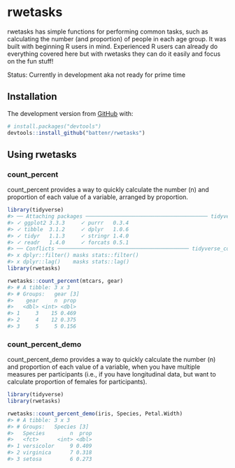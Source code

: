 
<!-- README.md is generated from README.Rmd. Please edit that file -->

# rwetasks

<!-- badges: start -->

<!-- badges: end -->

rwetasks has simple functions for performing common tasks, such as
calculating the number (and proportion) of people in each age group. It
was built with beginning R users in mind. Experienced R users can
already do everything covered here but with rwetasks they can do it
easily and focus on the fun stuff\!

Status: Currently in development aka not ready for prime time

## Installation

The development version from [GitHub](https://github.com/) with:

``` r
# install.packages("devtools")
devtools::install_github("battenr/rwetasks")
```

## Using rwetasks

### count\_percent

count\_percent provides a way to quickly calculate the number (n) and
proportion of each value of a variable, arranged by proportion.

``` r
library(tidyverse)
#> ── Attaching packages ─────────────────────────────────────── tidyverse 1.3.0 ──
#> ✓ ggplot2 3.3.3     ✓ purrr   0.3.4
#> ✓ tibble  3.1.2     ✓ dplyr   1.0.6
#> ✓ tidyr   1.1.3     ✓ stringr 1.4.0
#> ✓ readr   1.4.0     ✓ forcats 0.5.1
#> ── Conflicts ────────────────────────────────────────── tidyverse_conflicts() ──
#> x dplyr::filter() masks stats::filter()
#> x dplyr::lag()    masks stats::lag()
library(rwetasks)

rwetasks::count_percent(mtcars, gear)
#> # A tibble: 3 x 3
#> # Groups:   gear [3]
#>    gear     n  prop
#>   <dbl> <int> <dbl>
#> 1     3    15 0.469
#> 2     4    12 0.375
#> 3     5     5 0.156
```

### count\_percent\_demo

count\_percent\_demo provides a way to quickly calculate the number (n)
and proportion of each value of a variable, when you have multiple
measures per participants (i.e., if you have longitudinal data, but want
to calculate proportion of females for participants).

``` r
library(tidyverse)
library(rwetasks)

rwetasks::count_percent_demo(iris, Species, Petal.Width)
#> # A tibble: 3 x 3
#> # Groups:   Species [3]
#>   Species        n  prop
#>   <fct>      <int> <dbl>
#> 1 versicolor     9 0.409
#> 2 virginica      7 0.318
#> 3 setosa         6 0.273
```
